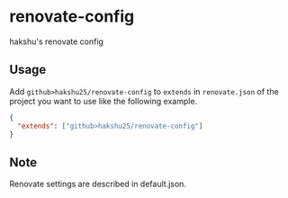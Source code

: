 # renovate-config

hakshu's renovate config

## Usage

Add `github>hakshu25/renovate-config` to `extends` in `renovate.json` of the project you want to use like the following example.

```json
{
  "extends": ["github>hakshu25/renovate-config"]
}
```

## Note

Renovate settings are described in default.json.
